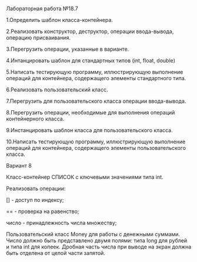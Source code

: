 Лабораторная работа №18.7

1.Определить шаблон класса-контейнера.

2.Реализовать конструктор, деструктор, операции ввода-вывода, операцию присваивания.

3.Перегрузить операции, указанные в варианте.

4.Интанцировать шаблон для стандартных типов (int, float, double)

5.Написать тестирующую программу, иллюстрирующую выполнение операций для контейнера, содержащего элементы стандартного типа.

6.Реализовать пользовательский класс.

7.Перегрузить для пользовательского класса операции ввода-вывода.

8.Перегрузить операции, необходимые для выполнения операций контейнерного класса.

9.Инстанцировать шаблон класса для пользовательского класса.

10.Написать тестирующую программу, иллюстрирующую выполнение операций для контейнера, содержащего элементы пользовательского класса.

Вариант 8

Класс-контейнер СПИСОК с ключевыми значениями типа int.

Реализовать операции:

[] - доступ по индексу;

== - проверка на равенство;

число - принадлежность числа множеству;

Пользовательский класс Money для работы с денежными суммами. Число должно быть представлено двумя полями: типа long для рублей и типа int для копеек. Дробная часть числа при выводе на экран должна быть отделена от целой части запятой.
